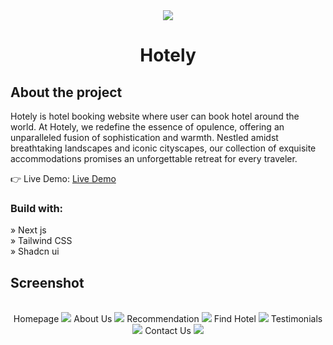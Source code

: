 <div align='center'><img src='footer/logo.svg'/><h1>Hotely</h1></div>

<h2>About the project</h2>

  <p>Hotely is hotel booking website where user can book hotel around the world. At Hotely, we redefine the essence of opulence, offering an unparalleled fusion of sophistication and warmth. Nestled amidst breathtaking landscapes and iconic cityscapes, our collection of exquisite accommodations promises an unforgettable retreat for every traveler.</p>

👉 Live Demo: <a href='https://hotely-next.vercel.app/'>Live Demo</a>

<h3>Build with:</h3>

» Next js <br>
» Tailwind CSS <br>
» Shadcn ui

<h2>Screenshot</h2>
<br>
<div align='center'>
Homepage
<img src='/screenshot/page1.png'/>
About Us
<img src='/screenshot/page2.png'/>
Recommendation
<img src='/screenshot/page3.png'/>
Find Hotel
<img src='/screenshot/page4.png'/>
Testimonials
<img src='/screenshot/page5.png'/>
Contact Us
<img src='/screenshot/page6.png'/>
</div>
